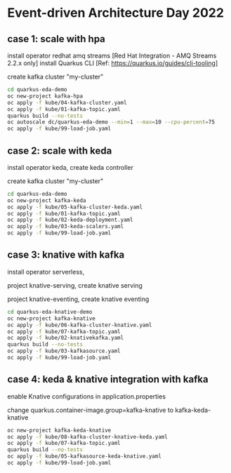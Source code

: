 # Event-driven Architecture Day 2022


## case 1: scale with hpa

install operator redhat amq streams [Red Hat Integration - AMQ Streams 2.2.x only]
install Quarkus CLI [Ref: https://quarkus.io/guides/cli-tooling]

create kafka cluster "my-cluster"

```bash
cd quarkus-eda-demo
oc new-project kafka-hpa
oc apply -f kube/04-kafka-cluster.yaml
oc apply -f kube/01-kafka-topic.yaml
quarkus build --no-tests
oc autoscale dc/quarkus-eda-demo --min=1 --max=10 --cpu-percent=75
oc apply -f kube/99-load-job.yaml
```

## case 2: scale with keda

install operator keda, create keda controller

create kafka cluster "my-cluster"

```bash
cd quarkus-eda-demo
oc new-project kafka-keda
oc apply -f kube/05-kafka-cluster-keda.yaml
oc apply -f kube/01-kafka-topic.yaml
oc apply -f kube/02-keda-deployment.yaml
oc apply -f kube/03-keda-scalers.yaml
oc apply -f kube/99-load-job.yaml
```

## case 3: knative with kafka

install operator serverless, 

project knative-serving, create knative serving

project knative-eventing, create knative eventing

```bash
cd quarkus-eda-knative-demo
oc new-project kafka-knative
oc apply -f kube/06-kafka-cluster-knative.yaml
oc apply -f kube/07-kafka-topic.yaml
oc apply -f kube/02-knativekafka.yaml
quarkus build --no-tests
oc apply -f kube/03-kafkasource.yaml
oc apply -f kube/99-load-job.yaml
```

## case 4: keda & knative integration with kafka

enable Knative configurations in application.properties

change quarkus.container-image.group=kafka-knative to kafka-keda-knative

```bash
oc new-project kafka-keda-knative
oc apply -f kube/08-kafka-cluster-knative-keda.yaml
oc apply -f kube/07-kafka-topic.yaml
quarkus build --no-tests
oc apply -f kube/05-kafkasource-keda-knative.yaml
oc apply -f kube/99-load-job.yaml
```
